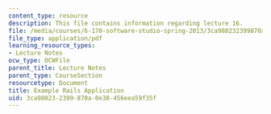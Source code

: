 ```yaml
---
content_type: resource
description: This file contains information regarding lecture 16.
file: /media/courses/6-170-software-studio-spring-2013/3ca980232399870a0e38456eea59f35f_MIT6_170S13_16-ex-rails-app.pdf
file_type: application/pdf
learning_resource_types:
- Lecture Notes
ocw_type: OCWFile
parent_title: Lecture Notes
parent_type: CourseSection
resourcetype: Document
title: Example Rails Application
uid: 3ca98023-2399-870a-0e38-456eea59f35f
---
```

